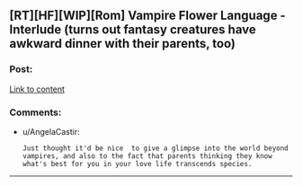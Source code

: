 ## [RT][HF][WIP][Rom] Vampire Flower Language - Interlude (turns out fantasy creatures have awkward dinner with their parents, too)

### Post:

[Link to content](https://archiveofourown.org/works/13710744/chapters/68286283)

### Comments:

- u/AngelaCastir:
  ```
  Just thought it'd be nice  to give a glimpse into the world beyond vampires, and also to the fact that parents thinking they know what's best for you in your love life transcends species.
  ```

---

